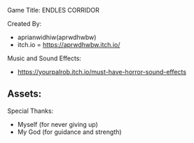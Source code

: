 Game Title: ENDLES CORRIDOR

Created By:
- aprianwidhiw(aprwdhwbw)
- itch.io = https://aprwdhwbw.itch.io/

Music and Sound Effects:
- https://yourpalrob.itch.io/must-have-horror-sound-effects

Assets:
- 

Special Thanks:
- Myself (for never giving up)
- My God (for guidance and strength)

